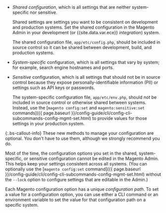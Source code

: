 *  _Shared configuration_, which is all settings that are neither system-specific nor sensitive.

   Shared settings are settings you want to be consistent on development and production systems. Set the shared configuration in the Magento Admin in your development (or {{site.data.var.ece}} _integration_) system.

   The shared configuration file, `app/etc/config.php`, should be included in source control so it can be shared between development, build, and production systems.

*  _System-specific_ configuration, which is all settings that vary by system; for example, search engine hostnames and ports.

*  _Sensitive_ configuration, which is all settings that should not be in source control because they expose personally-identifiable information (PII) or settings such as API keys or passwords.

   The system-specific configuration file, `app/etc/env.php`, should _not_ be included in source control or otherwise shared between systems. Instead, use the [`magento config:set` and `magento:sensitive:set` commands]({{ page.baseurl }}/config-guide/cli/config-cli-subcommands-config-mgmt-set.html) to provide values for those settings in your production system.

 {:.bs-callout-info}
These new methods to manage your configuration are optional. You don't have to use them, although we strongly recommend you do.

Most of the time, the configuration options you set in the shared, system-specific, or sensitive configuration cannot be edited in the Magento Admin. This helps keep your settings consistent across all systems. (You can optionally use the [`magento config:set` command]({{ page.baseurl }}/config-guide/cli/config-cli-subcommands-config-mgmt-set.html) without the `--lock` option to configure settings that are editable in the Admin.)

Each Magento configuration option has a unique _configuration path_. To set a value for a configuration option, you can use either a CLI command or an environment variable to set the value for that configuration path on a specific system.
